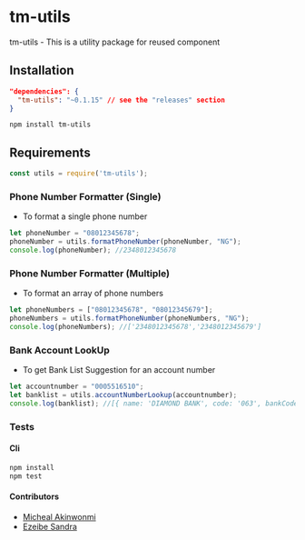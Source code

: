 tm-utils
===========
tm-utils - This is a utility package for reused component

## Installation
```json
"dependencies": {
  "tm-utils": "~0.1.15" // see the "releases" section
}
```
```npm install tm-utils```
## Requirements
```javascript
const utils = require('tm-utils');
```

### Phone Number Formatter (Single)
- To format a single phone number
```javascript
let phoneNumber = "08012345678";
phoneNumber = utils.formatPhoneNumber(phoneNumber, "NG");
console.log(phoneNumber); //2348012345678
```

### Phone Number Formatter (Multiple)
- To format an array of phone numbers
```javascript
let phoneNumbers = ["08012345678", "08012345679"];
phoneNumbers = utils.formatPhoneNumber(phoneNumbers, "NG");
console.log(phoneNumbers); //['2348012345678','2348012345679']
```

### Bank Account LookUp 
- To get Bank List Suggestion for an account number
```javascript
let accountnumber = "0005516510";
let banklist = utils.accountNumberLookup(accountnumber);
console.log(banklist); //[{ name: 'DIAMOND BANK', code: '063', bankCode: '000005' },    { name: 'HERITAGE BANK', code: '030', bankCode: '000020' },{ name: 'PARALLEX', code: '502', bankCode: '090004' }] 
```

### Tests
#### Cli
```bash
npm install
npm test
```

#### Contributors

- [Micheal Akinwonmi](https://github.com/blackhades)
- [Ezeibe Sandra](https://github.com/sandysci)
